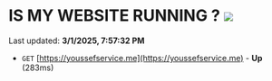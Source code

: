 # IS MY WEBSITE RUNNING ? [![](https://img.shields.io/static/v1?label=Sponsor&message=%E2%9D%A4&logo=GitHub&color=%23fe8e86)](https://github.com/sponsors/Youssef-Lehmam)

Last updated: **3/1/2025, 7:57:32 PM**

- `GET` [https://youssefservice.me](https://youssefservice.me) - **Up** (283ms)
